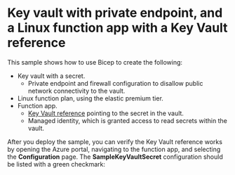 # Key vault with private endpoint, and a Linux function app with a Key Vault reference

This sample shows how to use Bicep to create the following:

- Key vault with a secret.
  - Private endpoint and firewall configuration to disallow public network connectivity to the vault.
- Linux function plan, using the elastic premium tier.
- Function app.
  - [Key Vault reference](https://docs.microsoft.com/azure/app-service/app-service-key-vault-references) pointing to the secret in the vault.
  - Managed identity, which is granted access to read secrets within the vault.

After you deploy the sample, you can verify the Key Vault reference works by opening the Azure portal, navigating to the function app, and selecting the **Configuration** page. The **SampleKeyVaultSecret** configuration should be listed with a green checkmark:
